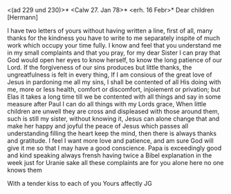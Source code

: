 <(ad 229 und 230)>* <Calw 27. Jan 78>*
 <erh. 16 Febr>*
Dear children [Hermann]

I have two letters of yours without having written a line, first of all, many thanks for the kindness you have to write to me separately inspite of much work which occupy your time fully. I know and feel that you understand me in my small complaints and that you pray, for my dear Sister I can pray that God would open her eyes to know herself, to know the long patience of our Lord. If the forgiveness of our sins produces but little thanks, the ungreatfulness is felt in every thing, If I am consious of the great love of Jesus in pardoning me all my sins, I shall be contented of all His doing with me, more or less health, comfort or discomfort, injoiement or privation; but Elas it takes a long time till we be contented with all things and say in some measure after Paul I can do all things with my Lords grace, When little children are unwell they are cross and displeased with those around them, such is still my sister, without knowing it, Jesus can alone change that and make her happy and joyful the peace of Jesus which passes all understanding filling the heart keep the mind, then there is always thanks and gratitude. I feel I want more love and patience, and am sure God will give it me so that I may have a good conscience. Papa is exceedingly good and kind speaking always frensh having twice a Bibel explanation in the week just for Uranie sake all these complaints are for you alone here no one knows them

With a tender kiss to each of you
 Yours affectly JG
